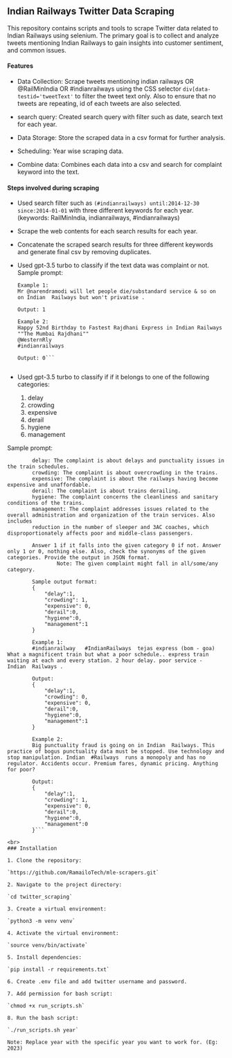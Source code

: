 ## Indian Railways Twitter Data Scraping

This repository contains scripts and tools to scrape Twitter data related to Indian Railways using selenium. The primary goal is to collect and analyze tweets mentioning Indian Railways to gain insights into customer sentiment,  and common issues.

#### Features

* Data Collection: Scrape tweets mentioning indian railways OR @RailMinIndia OR #indianrailways using the CSS selector `div[data-testid='tweetText'` to filter the tweet text only. Also to ensure that no tweets are repeating, id of each tweets are also selected.

* search query: Created search query with filter such as date, search text for each year.

* Data Storage: Store the scraped data in a csv format for further analysis.

* Scheduling: Year wise scraping data.

* Combine data: Combines each data into a csv and search for complaint keyword into the text.


#### Steps involved during scraping

* Used search filter such as `(#indianrailways) until:2014-12-30 since:2014-01-01` with three different keywords for each year. (keywords: RailMinIndia, indianrailways, #indianrailways)

* Scrape the web contents for each search results for each year.

* Concatenate the scraped search results for three different keywords and generate final csv by removing duplicates.

* Used gpt-3.5 turbo to classify if the text data was complaint or not.
    Sample prompt:
    ```Is the following text describing a complaint about indian railway services. Answer 1 if true and 0 if not. Answer only 1 or 0, nothing else.
    Example 1:
    Mr @narendramodi will let people die/substandard service & so on  on Indian  Railways but won't privatise .

    Output: 1
    
    Example 2:
    Happy 52nd Birthday to Fastest Rajdhani Express in Indian Railways ""The Mumbai Rajdhani"" 
    @WesternRly
    #indianrailways
    
    Output: 0```


* Used gpt-3.5 turbo to classify if if it belongs to one of the following categories:
    1. delay
    2. crowding
    3. expensive
    4. derail
    5. hygiene
    6. management

Sample prompt:

```You are a multi-class classification model. You will be given a complaint about services in the railways. Classify the given compaint into the             following four categories:
        delay: The complaint is about delays and punctuality issues in the train schedules.
        crowding: The complaint is about overcrowding in the trains. 
        expensive: The complaint is about the railways having become expensive and unaffordable. 
        derail: The complaint is about trains derailing. 
        hygiene: The complaint concerns the cleanliness and sanitary conditions of the trains.
        management: The complaint addresses issues related to the overall administration and organization of the train services. Also includes     
        reduction in the number of sleeper and 3AC coaches, which disproportionately affects poor and middle-class passengers.
 
        Answer 1 if it falls into the given category 0 if not. Answer only 1 or 0, nothing else. Also, check the synonyms of the given categories. Provide the output in JSON format.
                Note: The given complaint might fall in all/some/any category.

        Sample output format:
        {
            "delay":1,
            "crowding": 1,
            "expensive": 0,
            "derail":0,
            "hygiene":0,
            "management":1
        }

        Example 1:
        #indianrailway   #IndianRailways  tejas express (bom - goa) What a magnificent train but what a poor schedule.. express train waiting at each and every station. 2 hour delay. poor service - Indian  Railways .

        Output:
        {
            "delay":1,
            "crowding": 0,
            "expensive": 0,
            "derail":0,
            "hygiene":0,
            "management":1
        }

        Example 2:
        Big punctuality fraud is going on in Indian  Railways. This practice of bogus punctuality data must be stopped. Use technology and stop manipulation. Indian  #Railways  runs a monopoly and has no regulator. Accidents occur. Premium fares, dynamic pricing. Anything for poor?

        Output:
        {
            "delay":1,
            "crowding": 1,
            "expensive": 0,
            "derail":0,
            "hygiene":0,
            "management":0
        }```

<br>
### Installation

1. Clone the repository:

`https://github.com/RamailoTech/mle-scrapers.git`

2. Navigate to the project directory:

`cd twitter_scraping`

3. Create a virtual environment:

`python3 -m venv venv`

4. Activate the virtual environment:

`source venv/bin/activate`

5. Install dependencies:

`pip install -r requirements.txt`

6. Create .env file and add twitter username and password.

7. Add permission for bash script:

`chmod +x run_scripts.sh`

8. Run the bash script:

`./run_scripts.sh year`

Note: Replace year with the specific year you want to work for. (Eg: 2023)




